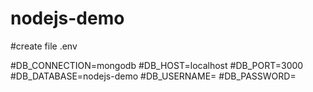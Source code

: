# nodejs-demo
#create file .env

#DB_CONNECTION=mongodb
#DB_HOST=localhost
#DB_PORT=3000
#DB_DATABASE=nodejs-demo
#DB_USERNAME=
#DB_PASSWORD=